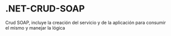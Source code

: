 # .NET-CRUD-SOAP
Crud SOAP, incluye la creación del servicio y de la aplicación para consumir el mismo y manejar la lógica
